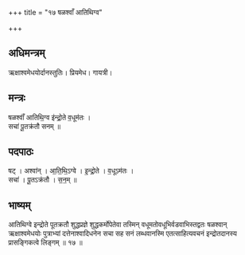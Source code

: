 +++
title = "१७ षळश्वाँ आतिथिग्व"

+++
## अधिमन्त्रम्
ऋक्षाश्वमेधयोर्दानस्तुतिः। प्रियमेध। गायत्री।

## मन्त्रः
षळश्वाँ॑ आतिथि॒ग्व इ॑न्द्रो॒ते व॒धूम॑तः ।  
सचा॑ पू॒तक्र॑तौ सनम् ॥

## पदपाठः
षट् । अश्वा॑न् । आ॒ति॒थि॒ऽग्वे । इ॒न्द्रो॒ते । व॒धूऽम॑तः ।  
सचा॑ । पू॒तऽक्र॑तौ । स॒न॒म् ॥

## भाष्यम्
आतिथिग्वे इन्द्रोते पूतक्रतौ शुद्धप्रज्ञे शुद्धकर्मोपेतेवा तस्मिन् वधूमतोवधूभिर्वडवाभिस्तद्वतः षळश्वान् ऋक्षाश्वमेधयोः पुत्राभ्यां दत्तेनाश्वादिधनेन सचा सह सनं लब्धवानस्मि एतत्साहित्यवचनं इन्द्रोतदानस्य प्रासङ्गिकत्वे लिङ्गम् ॥ १७ ॥